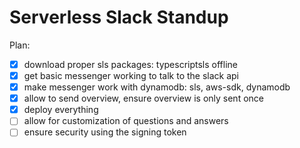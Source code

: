 # Serverless Slack Standup

Plan:

- [x] download proper sls packages: typescriptsls offline
- [x] get basic messenger working to talk to the slack api
- [x] make messenger work with dynamodb: sls, aws-sdk, dynamodb
- [x] allow to send overview, ensure overview is only sent once
- [x] deploy everything
- [ ] allow for customization of questions and answers
- [ ] ensure security using the signing token
